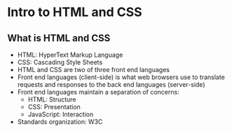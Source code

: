 # Intro to HTML and CSS

## What is HTML and CSS

- HTML: HyperText Markup Language
- CSS: Cascading Style Sheets
- HTML and CSS are two of three front end languages
- Front end languages (client-side) is what web browsers use to translate requests and responses to the back end languages (server-side)
- Front end languages maintain a separation of concerns:
  - HTML: Structure
  - CSS: Presentation
  - JavaScript: Interaction
- Standards organization: W3C